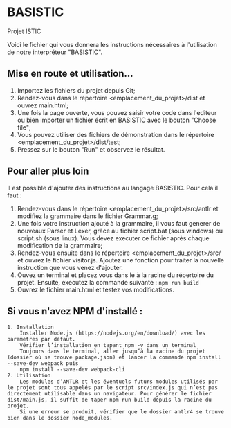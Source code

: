 # BASISTIC
Projet ISTIC

Voici le fichier qui vous donnera les instructions nécessaires à l'utilisation de notre interpréteur "BASISTIC".

## Mise en route et utilisation...

1. Importez les fichiers du projet depuis Git;
2. Rendez-vous dans le répertoire <emplacement_du_projet>/dist et ouvrez main.html;
3. Une fois la page ouverte, vous pouvez saisir votre code dans l'editeur ou bien importer un fichier écrit en BASISTIC avec le bouton "Choose file";
4. Vous pouvez utiliser des fichiers de démonstration dans le répertoire <emplacement_du_projet>/dist/test;
5. Pressez sur le bouton "Run" et observez le résultat.

## Pour aller plus loin

Il est possible d'ajouter des instructions au langage BASISTIC. Pour cela il faut :
1. Rendez-vous dans le répertoire <emplacement_du_projet>/src/antlr et modifiez la grammaire dans le fichier Grammar.g;
2. Une fois votre instruction ajouté à la grammaire, il vous faut generer de nouveaux Parser et Lexer, grâce au fichier script.bat (sous windows) ou script.sh (sous linux). Vous devez executer ce fichier après chaque modification de la grammaire;
3. Rendez-vous ensuite dans le répertoire <emplacement_du_projet>/src/ et ouvrez le fichier visitor.js. Ajoutez une fonction pour traiter la nouvelle instruction que vous venez d'ajouter. 
4. Ouvez un terminal et placez vous dans le à la racine du répertoire du projet. Ensuite, executez la commande suivante :
```npm run build```
5. Ouvrez le fichier main.html et testez vos modifications.

## Si vous n'avez NPM d'installé :
    1. Installation
        Installer Node.js (https://nodejs.org/en/download/) avec les paramètres par défaut.
        Vérifier l’installation en tapant npm -v dans un terminal
        Toujours dans le terminal, aller jusqu’à la racine du projet (dossier où se trouve package.json) et lancer la commande npm install --save-dev webpack puis 
        npm install --save-dev webpack-cli
    2. Utilisation
        Les modules d’ANTLR et les éventuels futurs modules utilisés par le projet sont tous appelés par le script src/index.js qui n’est pas directement utilisable dans un navigateur. Pour générer le fichier dist/main.js, il suffit de taper npm run build depuis la racine du projet.
        Si une erreur se produit, vérifier que le dossier antlr4 se trouve bien dans le dossier node_modules.